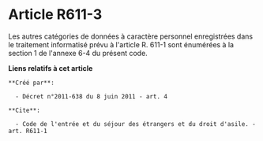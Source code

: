 # Article R611-3

Les autres catégories de données à caractère personnel enregistrées dans le traitement informatisé prévu à l'article R. 611-1
sont énumérées à la section 1 de l'annexe 6-4 du présent code.

**Liens relatifs à cet article**

	**Créé par**:

	  - Décret n°2011-638 du 8 juin 2011 - art. 4

	**Cite**:

	  - Code de l'entrée et du séjour des étrangers et du droit d'asile. - art. R611-1
